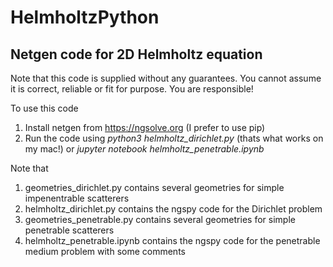 # HelmholtzPython
## Netgen code for 2D Helmholtz equation
Note that this code is supplied without any guarantees.  You cannot assume it is correct, reliable or fit for purpose.  You
are responsible!

To use this code
1. Install netgen from https://ngsolve.org (I prefer to use pip)
2. Run the code using
  *python3 helmholtz_dirichlet.py* (thats what works on my mac!)
   or
   *jupyter notebook helmholtz_penetrable.ipynb*

Note that 
1. geometries_dirichlet.py contains several geometries for simple impenentrable scatterers
2. helmholtz_dirichlet.py contains the ngspy code for the Dirichlet problem
3. geometries_penetrable.py contains several geometries for simple penetrable scatterers
4. helmholtz_penetrable.ipynb contains the ngspy code for the penetrable medium problem with some comments
